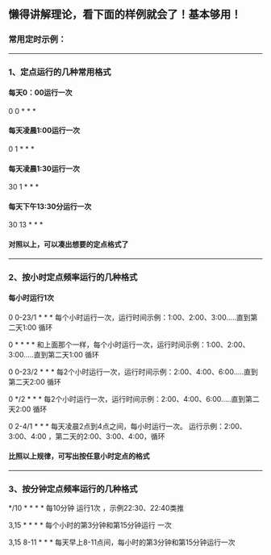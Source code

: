 ## 懒得讲解理论，看下面的样例就会了！基本够用！

### 常用定时示例：

------------------------

### 1、定点运行的几种常用格式

#### 每天0：00运行一次
0 0 * * *

#### 每天凌晨1:00运行一次
0 1 * * *

#### 每天凌晨1:30运行一次
30 1 * * *

#### 每天下午13:30分运行一次
30 13 * * *

#### 对照以上，可以凑出想要的定点格式了

-------------

### 2、按小时定点频率运行的几种格式

#### 每小时运行1次

0 0-23/1 * * *   每个小时运行一次，运行时间示例：1:00、2:00、3:00.....直到第二天1:00 循环

0 * * * *        和上面那个一样，每个小时运行一次，运行时间示例：1:00、2:00、3:00.....直到第二天1:00 循环

0 0-23/2 * * *   每2个小时运行一次，运行时间示例：2:00、4:00、6:00.....直到第二天2:00 循环

0 */2 * * *     每2个小时运行一次，运行时间示例：2:00、4:00、6:00.....直到第二天2:00 循环

0 2-4/1 * * *    每天凌晨2点到4点之间，每小时运行一次。 运行示例：2:00、3:00、4:00 ，第二天的2:00、3:00、4:00，循环

#### 比照以上规律，可写出按任意小时定点的格式

-------------

### 3、按分钟定点频率运行的几种格式

*/10 * * * *   每10分钟 运行1次   ，示例22:30、22:40类推

3,15 * * * *   每个小时的第3分钟和第15分钟运行 一次

3,15 8-11 * * *  每天早上8-11点间，每小时的第3分钟和第15分钟运行一次






